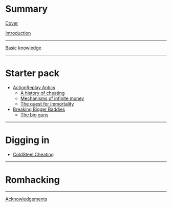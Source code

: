 # Summary

[Cover](./Cover.md)

[Introduction](./Introduction.md)

---
[Basic knowledge](./Basic_Knowledge.md)

---
# Starter pack

- [ActionReplay Antics]()
  - [A history of cheating](./01.01_A-history-of-cheating.md)
  - [Mechanisms of infinite money](./01.02_Mechanisms-of-infinite-money.md)
  - [The quest for immortality](./01.03_The-quest-for-immortality.md)
- [Breaking Bigger Baddies]()
  - [The big guns]()


---
# Digging in

- [ColdSteel Cheating]()

---
# Romhacking

---
[Acknowledgements](./Acknowledgements.md)
